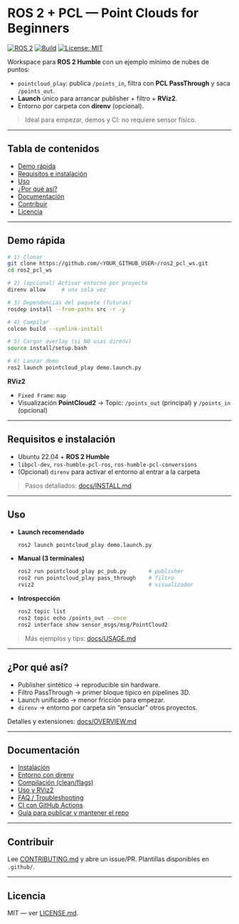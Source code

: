 # ROS 2 + PCL — Point Clouds for Beginners

[![ROS 2](https://img.shields.io/badge/ROS%202-Humble-22314E?logo=ros&logoColor=white)](#)
[![Build](https://github.com/andresislas99/ros2_pcl_ws/actions/workflows/ci.yaml/badge.svg)](https://github.com/andresislas99/ros2_pcl_ws/actions)
[![License: MIT](https://img.shields.io/badge/License-MIT-yellow.svg)](LICENSE.md)

Workspace para **ROS 2 Humble** con un ejemplo mínimo de nubes de puntos:
- `pointcloud_play`: publica `/points_in`, filtra con **PCL PassThrough** y saca `/points_out`.
- **Launch** único para arrancar publisher + filtro + **RViz2**.
- Entorno por carpeta con **direnv** (opcional).

> Ideal para empezar, demos y CI: no requiere sensor físico.

---

## Tabla de contenidos
- [Demo rápida](#demo-rápida)
- [Requisitos e instalación](#requisitos-e-instalación)
- [Uso](#uso)
- [¿Por qué así?](#por-qué-así)
- [Documentación](#documentación)
- [Contribuir](#contribuir)
- [Licencia](#licencia)

---

## Demo rápida

```bash
# 1) Clonar
git clone https://github.com/<YOUR_GITHUB_USER>/ros2_pcl_ws.git
cd ros2_pcl_ws

# 2) (opcional) Activar entorno por proyecto
direnv allow     # una sola vez

# 3) Dependencias del paquete (futuras)
rosdep install --from-paths src -r -y

# 4) Compilar
colcon build --symlink-install

# 5) Cargar overlay (si NO usas direnv)
source install/setup.bash

# 6) Lanzar demo
ros2 launch pointcloud_play demo.launch.py
```

**RViz2**
- `Fixed Frame`: `map`
- Visualización **PointCloud2** → Topic: `/points_out` (principal) y `/points_in` (opcional)

---

## Requisitos e instalación

- Ubuntu 22.04 + **ROS 2 Humble**
- `libpcl-dev`, `ros-humble-pcl-ros`, `ros-humble-pcl-conversions`
- (Opcional) `direnv` para activar el entorno al entrar a la carpeta

> Pasos detallados: [docs/INSTALL.md](docs/INSTALL.md)

---

## Uso

- **Launch recomendado**
  ```bash
  ros2 launch pointcloud_play demo.launch.py
  ```
- **Manual (3 terminales)**
  ```bash
  ros2 run pointcloud_play pc_pub.py       # publisher
  ros2 run pointcloud_play pass_through    # filtro
  rviz2                                    # visualizador
  ```
- **Introspección**
  ```bash
  ros2 topic list
  ros2 topic echo /points_out --once
  ros2 interface show sensor_msgs/msg/PointCloud2
  ```

> Más ejemplos y tips: [docs/USAGE.md](docs/USAGE.md)

---

## ¿Por qué así?

- Publisher sintético → reproducible sin hardware.
- Filtro PassThrough → primer bloque típico en pipelines 3D.
- Launch unificado → menor fricción para empezar.
- `direnv` → entorno por carpeta sin “ensuciar” otros proyectos.

Detalles y extensiones: [docs/OVERVIEW.md](docs/OVERVIEW.md)

---

## Documentación

- [Instalación](docs/INSTALL.md)
- [Entorno con direnv](docs/ENVIRONMENT.md)
- [Compilación (clean/flags)](docs/BUILD.md)
- [Uso y RViz2](docs/USAGE.md)
- [FAQ / Troubleshooting](docs/TROUBLESHOOTING.md)
- [CI con GitHub Actions](docs/CI.md)
- [Guía para publicar y mantener el repo](docs/GITHUB.md)

---

## Contribuir

Lee [CONTRIBUTING.md](CONTRIBUTING.md) y abre un issue/PR.
Plantillas disponibles en `.github/`.

---

## Licencia

MIT — ver [LICENSE.md](LICENSE.md).

